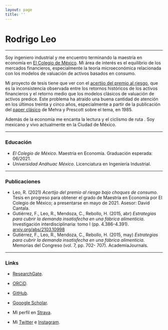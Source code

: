 ```yaml
---
layout: page
title: ''
---
```


# Rodrigo Leo

---

Soy ingeniero industrial y me encuentro terminando la maestría en economía en [El Colegio de México](https://www.colmex.mx). Mi área de interés es el equilibrio de los mercados financieros, especialmente la teoría microeconómica relacionada con los modelos de valuación de activos basados en consumo.

Mi proyecto de tesis tiene que ver con el [acertijo del premio al riesgo](https://en.wikipedia.org/wiki/Equity_premium_puzzle), que es la inconsistencia observada entre los retornos históricos de los activos financieros y el retorno medio que los modelos clásicos de valuación de activos predice. Este problema ha atraído una buena cantidad de atención en los últimos treinta y cinco años, especialmente a partir de la publicación del [paper clásico](https://doi.org/10.1016/0304-3932(85)90061-3) de Mehra y Prescott sobre el tema, en 1985.

Además de la economía me encanta la lectura y el ciclismo de ruta <i class="fas fa-biking"></i>. Soy mexicano y vivo actualmente en la Ciudad de México.

---

### Educación

* *El Colegio de México*. Maestría en Economía. Graduación esperada: 06/2021.
* *Universidad Anáhuac México*. Licenciatura en Ingeniería Industrial.

---

### Publicaciones

* Leo, R. (2021) *Acertijo del premio al riesgo bajo choques de consumo*. Tesis en progreso para obtener el grado de Maestría en Economía por El Colegio de México; a presentarse en mayo de 2021. Asesor: David Cantala.
* Gutiérrez, F., Leo, R., Mendoza, C., Rebollo, H. (2015, abr) *Estrategias para cubrir la demanda insatisfecha en una fábrica alimenticia*. Investigación interdisciplinaria: tomo I (pp. 4.386-4.391). [arxiv.org/abs/2103.10998](https://arxiv.org/abs/2103.10998)
* Gutiérrez, F., Leo, R., Mendoza, C., Rebollo, H. (2015, may) *Estrategias para cubrir la demanda insatisfecha en una fábrica alimenticia*. Memorias del Congreso (vol. 7, pp. 702- 707). AcademiaJournals.

---

### Links

* [ResearchGate](https://www.researchgate.net/profile/Rodrigo-Leo).
* [ORCiD](https://orcid.org/0000-0003-4359-6927).
* [GitHub](https://github.com/rodrigo-lp).
* [Gooogle Scholar](https://scholar.google.com/citations?user=Vnwfi-8AAAAJ).

* Mi perfil en [Strava](https://strava.com/athletes/rodrigoleo).
* Mi [Twitter](https://twitter.com/rodrigo_leo_) e [Instagram](https://www.instagram.com/rleo.p/).
